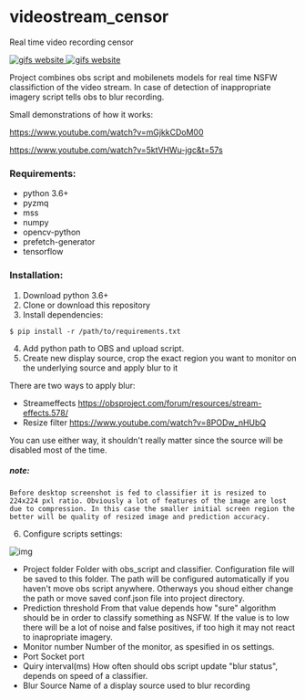 # videostream_censor
Real time video recording censor 


<a href="http://freegifmaker.me/images/2ewNE/"><img src="http://i.freegifmaker.me/1/5/5/1/5/1/15515155322964920.gif?1551515545" alt="gifs website"/> <a href="http://freegifmaker.me/images/2ewNK/"><img src="http://i.freegifmaker.me/1/5/5/1/5/1/15515157402964953.gif?1551515751" alt="gifs website"/></a>


Project combines obs script and mobilenets models for real time NSFW classifiction of the video stream.
In case of detection of inappropriate imagery script tells obs to blur recording.

Small demonstrations of how it works:

https://www.youtube.com/watch?v=mGjkkCDoM00

https://www.youtube.com/watch?v=5ktVHWu-jgc&t=57s

### Requirements:

- python 3.6+
- pyzmq
- mss
- numpy
- opencv-python
- prefetch-generator
- tensorflow

### Installation:

1. Download python 3.6+
2. Clone or download this repository
3. Install dependencies:

  `$ pip install -r /path/to/requirements.txt`
  
 4. Add python path to OBS and upload script.
 5. Create new display source, crop the exact region you want to monitor on the underlying source and apply blur to it
 
 There are two ways to apply blur:
  - Streameffects https://obsproject.com/forum/resources/stream-effects.578/
  - Resize filter https://www.youtube.com/watch?v=8PODw_nHUbQ
  
  You can use either way, it shouldn't really matter since the source will be disabled most of the time.
 
 ##### note: 
 `Before desktop screenshot is fed to classifier it is resized to 224x224 pxl ratio. Obviously a lot of features of
 the image are lost due to compression. In this case the smaller initial screen region the better will be quality of resized image
 and prediction accuracy.`
 
 6. Configure scripts settings:

![img](https://i.imgur.com/YbnOuvM.jpg)
 
 - Project folder 
 Folder with obs_script and classifier. Configuration file will be saved to this folder. The path will be configured automatically if you haven't move obs script anywhere. Otherways you shoud either change the path or move saved conf.json file into project directory.
 - Prediction threshold
 From that value depends how "sure" algorithm should be in order to classify something as NSFW. If the value is to low there will be a lot of noise and false positives, if too high it may not react to inapropriate imagery.
 - Monitor number
 Number of the monitor, as spesified in os settings.
 - Port
 Socket port
 - Quiry interval(ms)
 How often should obs script update "blur status", depends on speed of a classifier.
 - Blur Source
 Name of a display source used to blur recording
 
